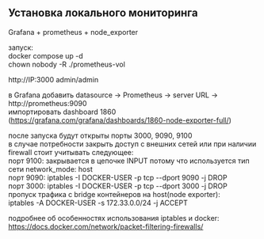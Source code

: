 ## Установка локального мониторинга
Grafana + prometheus + node_exporter

запуск:  
docker compose up -d  
chown nobody -R ./prometheus-vol 


http://IP:3000
admin/admin

в Grafana добавить datasource -> Prometheus -> server URL -> http://prometheus:9090  
импортировать dashboard 1860  (https://grafana.com/grafana/dashboards/1860-node-exporter-full/)  


после запуска будут открыты порты  3000, 9090, 9100  
в случае потребности закрыть доступ с внешних сетей или при наличии firewall стоит учитывать следующее:  
порт 9100: закрывается в цепочке INPUT потому что используется тип сети network_mode: host  
порт 9090: iptables -I DOCKER-USER -p tcp --dport 9090 -j DROP  
порт 3000: iptables -I DOCKER-USER -p tcp --dport 3000 -j DROP  
пропуск трафика с bridge контейнеров на host(node exporter):  
iptables -A DOCKER-USER -s 172.33.0.0/24 -j ACCEPT  

подробнее об особенностях использования iptables и docker:  
https://docs.docker.com/network/packet-filtering-firewalls/  
